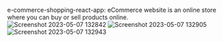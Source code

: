 e-commerce-shopping-react-app: eCommerce website is an online store where you can buy or sell products online.
![Screenshot 2023-05-07 132842](https://user-images.githubusercontent.com/76212467/236665692-a07627d8-00d8-4cee-bd2d-3783edac1a23.png)
![Screenshot 2023-05-07 132905](https://user-images.githubusercontent.com/76212467/236665700-1621cc6f-d24c-49b2-8820-20ef117ec2e1.png)
![Screenshot 2023-05-07 132943](https://user-images.githubusercontent.com/76212467/236665707-af30df2f-b77a-4fa3-b9aa-a805c718db42.png)

